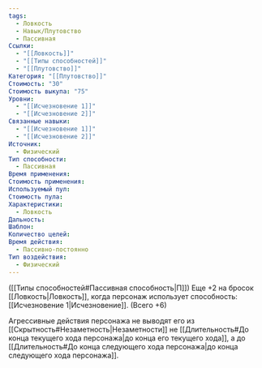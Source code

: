 ```yaml
---
tags:
  - Ловкость
  - Навык/Плутовство
  - Пассивная
Ссылки:
  - "[[Ловкость]]"
  - "[[Типы способностей]]"
  - "[[Плутовство]]"
Категория: "[[Плутовство]]"
Стоимость: "30"
Стоимость выкупа: "75"
Уровни:
  - "[[Исчезновение 1]]"
  - "[[Исчезновение 2]]"
Связанные навыки:
  - "[[Исчезновение 1]]"
  - "[[Исчезновение 2]]"
Источник:
  - Физический
Тип способности:
  - Пассивная
Время применения: 
Стоимость применения: 
Используемый пул: 
Стоимость пула: 
Характеристики:
  - Ловкость
Дальность: 
Шаблон: 
Количество целей: 
Время действия:
  - Пассивно-постоянно
Тип воздействия:
  - Физический
---
```

([[Типы способностей#Пассивная способность|П]]) Еще +2 на бросок [[Ловкость|Ловкость]], когда персонаж использует способность: [[Исчезновение 1|Исчезновение]]. (Всего +6) 

Агрессивные действия персонажа не выводят его из [[Скрытность#Незаметность|Незаметности]] не [[Длительность#До конца текущего хода персонажа|до конца его текущего хода]], а до [[Длительность#До конца следующего хода персонажа|до конца следующего хода персонажа]].